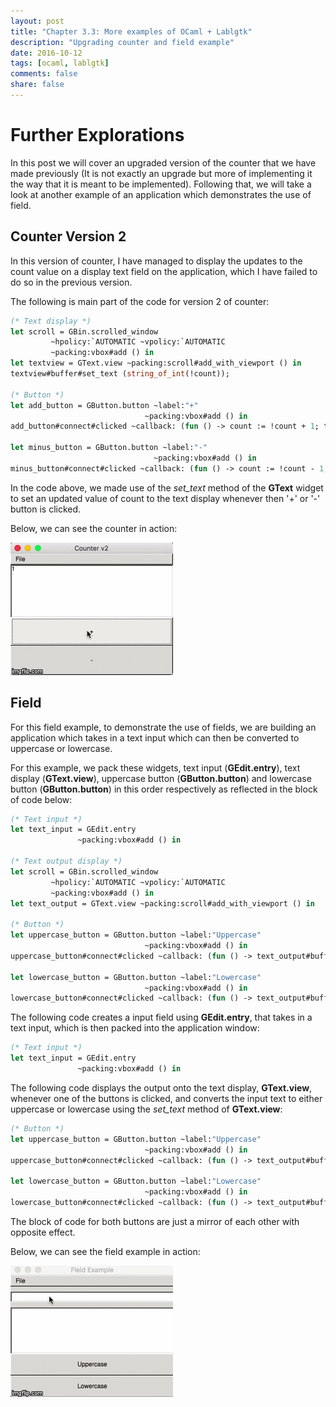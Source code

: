 ```yaml
---
layout: post
title: "Chapter 3.3: More examples of OCaml + Lablgtk"
description: "Upgrading counter and field example"
date: 2016-10-12
tags: [ocaml, lablgtk]
comments: false
share: false
---
```


# Further Explorations
In this post we will cover an upgraded version of the counter that we have made previously (It is not exactly an upgrade but more of implementing it the way that it is meant to be implemented). Following that, we will take a look at another example of an application which demonstrates the use of field.

## Counter Version 2 
In this version of counter, I have managed to display the updates to the count value on a display text field on the application, which I have failed to do so in the previous version. 

The following is main part of the code for version 2 of counter:

```ocaml
(* Text display *)
let scroll = GBin.scrolled_window
         ~hpolicy:`AUTOMATIC ~vpolicy:`AUTOMATIC
         ~packing:vbox#add () in
let textview = GText.view ~packing:scroll#add_with_viewport () in
textview#buffer#set_text (string_of_int(!count));

(* Button *)
let add_button = GButton.button ~label:"+"
                              ~packing:vbox#add () in
add_button#connect#clicked ~callback: (fun () -> count := !count + 1; textview#buffer#set_text (string_of_int(!count)));

let minus_button = GButton.button ~label:"-"
                                ~packing:vbox#add () in 
minus_button#connect#clicked ~callback: (fun () -> count := !count - 1; textview#buffer#set_text (string_of_int(!count)));
```

In the code above, we made use of the <i>set_text</i> method of the <b>GText</b> widget to set an updated value of count to the text display whenever then '+' or '-' button is clicked.

Below, we can see the counter in action:

![counter2_gif](/images/counter2.gif "counter 2")

## Field
For this field example, to demonstrate the use of fields, we are building an application which takes in a text input which can then be converted to uppercase or lowercase.

For this example, we pack these widgets, text input (<b>GEdit.entry</b>), text display (<b>GText.view</b>), uppercase button (<b>GButton.button</b>) and lowercase button (<b>GButton.button</b>) in this order respectively as reflected in the block of code below:

```ocaml
(* Text input *)
let text_input = GEdit.entry
               ~packing:vbox#add () in

(* Text output display *)
let scroll = GBin.scrolled_window
         ~hpolicy:`AUTOMATIC ~vpolicy:`AUTOMATIC
         ~packing:vbox#add () in
let text_output = GText.view ~packing:scroll#add_with_viewport () in  

(* Button *)
let uppercase_button = GButton.button ~label:"Uppercase"
                              ~packing:vbox#add () in
uppercase_button#connect#clicked ~callback: (fun () -> text_output#buffer#set_text (String.uppercase_ascii(text_input#text)));

let lowercase_button = GButton.button ~label:"Lowercase"
                              ~packing:vbox#add () in
lowercase_button#connect#clicked ~callback: (fun () -> text_output#buffer#set_text (String.lowercase_ascii(text_input#text)));
```

The following code creates a input field using <b>GEdit.entry</b>, that takes in a text input, which is then packed into the application window:

```ocaml
(* Text input *)
let text_input = GEdit.entry
               ~packing:vbox#add () in
```

The following code displays the output onto the text display, <b>GText.view</b>, whenever one of the buttons is clicked, and converts the input text to either uppercase or lowercase using the <i>set_text</i> method of <b>GText.view</b>:

```ocaml
(* Button *)
let uppercase_button = GButton.button ~label:"Uppercase"
                              ~packing:vbox#add () in
uppercase_button#connect#clicked ~callback: (fun () -> text_output#buffer#set_text (String.uppercase_ascii(text_input#text)));

let lowercase_button = GButton.button ~label:"Lowercase"
                              ~packing:vbox#add () in
lowercase_button#connect#clicked ~callback: (fun () -> text_output#buffer#set_text (String.lowercase_ascii(text_input#text)));  
```

The block of code for both buttons are just a mirror of each other with opposite effect.

Below, we can see the field example in action:

![field_gif](/images/field.gif "field 2")


